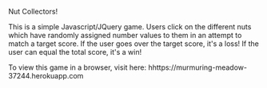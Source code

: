 Nut Collectors!

This is a simple Javascript/JQuery game. Users click on the different nuts which have randomly assigned number values to them in an attempt to match a target score. If the user goes over the target score, it's a loss! If the user can equal the total score, it's a win!

To view this game in a browser, visit here: hhttps://murmuring-meadow-37244.herokuapp.com

